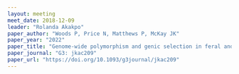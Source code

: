 ```yaml
---
layout: meeting
meet_date: 2018-12-09
leader: "Rolanda Akakpo"
paper_author: "Woods P, Price N, Matthews P, McKay JK"
paper_year: "2022"
paper_title: "Genome-wide polymorphism and genic selection in feral and domesticated lineages of Cannabis sativa"
paper_journal: "G3: jkac209"
paper_url: "https://doi.org/10.1093/g3journal/jkac209"
---
```

